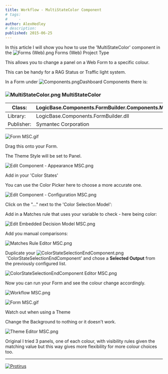 ```yaml
---
title: Workflow - MultiStateColor Component
# tags:
#     - 
author: AlexHedley
# description: 
published: 2015-06-25
---
```


In this article I will show you how to use the 'MultiStateColor' component in the ![Forms (Web).png](images\Forms%2520%2528Web%2529.png) Forms (Web) Project Type
  
This allows you to change a panel on a Web Form to a specific colour.
  
This can be handy for a RAG Status or Traffic light system.
  
In a Form under ![Components.png](images\Components.png)Dashboard Components there is:
  
### ![MultiStateColor.png](images\MultiStateColor.png) **MultiStateColor**

| Class: | LogicBase.Components.FormBuilder.Components.MultiStateColor.MultiStateColorComponent |
| --- | --- |
| Library: | LogicBase.Components.FormBuilder.dll |
| Publisher: | Symantec Corporation |

![Form MSC.gif](images\FormMSC.gif)

Drag this onto your Form.
  
The Theme Style will be set to Panel.

![Edit Component - Appearance MSC.png](images\EditComponent-AppearanceMSC.png)
  
Add in your 'Color States'
  
You can use the Color Picker here to choose a more accurate one.
  
![Edit Component - Configuration MSC.png](images\EditComponent-ConfigurationMSC.png)
  
Click on the "..." next to the 'Color Selection Model':
  
Add in a Matches rule that uses your variable to check - here being color:
  
![Edit Embedded Decision Model MSC.png](images\EditEmbeddedDecisionModelMSC.png)
  
Add you manual comparisons:
  
![Matches Rule Editor MSC.png](images\MatchesRuleEditorMSC.png)
  
Duplicate your ![ColorStateSelectionEndComponent.png](images\ColorStateSelectionEndComponent.png) 'ColorStateSelectionEndComponent' and chose a **Selected Output** from the previously configured list.
  
![ColorStateSelectionEndComponent Editor MSC.png](images\ColorStateSelectionEndComponentEditorMSC.png)
  
Now you can run your Form and see the colour change accordingly.
  
![Workflow MSC.png](images\WorkflowMSC.png)
  
![Form MSC.gif](images\FormMSC.gif)

Watch out when using a Theme
  
Change the Background to nothing or it doesn't work.
  
![Theme Editor MSC.png](images\ThemeEditorMSC.png)
  
Original I tried 3 panels, one of each colour, with visibility rules given the matching value but this way gives more flexibility for more colour choices too.

* * *

[![Protirus](images\Protirus.png)](http://www.protirus.com/)
